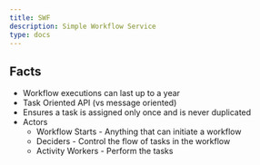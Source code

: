 ```yaml
---
title: SWF
description: Simple Workflow Service
type: docs
---
```


## Facts

* Workflow executions can last up to a year
* Task Oriented API (vs message oriented)
* Ensures a task is assigned only once and is never duplicated
* Actors
    * Workflow Starts - Anything that can initiate a workflow
    * Deciders - Control the flow of tasks in the workflow
    * Activity Workers - Perform the tasks